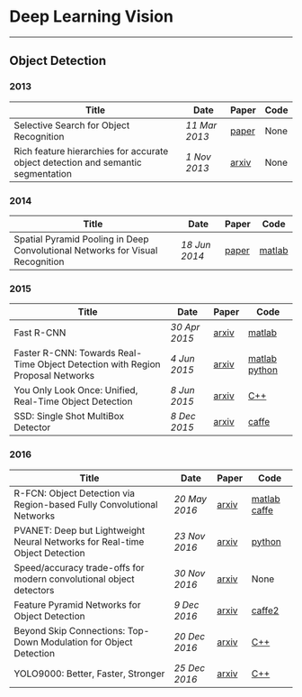 # Deep Learning Vision  
___
## Object Detection

### 2013

|Title|Date|Paper|Code|
|---|---|---|---|
| Selective Search for Object Recognition | _11 Mar 2013_ | [paper](http://www.huppelen.nl/publications/selectiveSearchDraft.pdf) | None |  
| Rich feature hierarchies for accurate object detection and semantic segmentation | _1 Nov 2013_ | [arxiv](https://arxiv.org/abs/1311.2524) |  None|  


### 2014

|Title|Date|Paper|Code|
|---|---|---|---|
| Spatial Pyramid Pooling in Deep Convolutional Networks for Visual Recognition | _18 Jun 2014_ | [paper](https://arxiv.org/pdf/1406.4729.pdf) | [matlab](https://github.com/ShaoqingRen/SPP_net) |  




### 2015

|Title|Date|Paper|Code|
|---|---|---|---|
| Fast R-CNN | _30 Apr 2015_ | [arxiv](https://arxiv.org/pdf/1504.08083.pdf) |[matlab](https://github.com/rbgirshick/fast-rcnn) |  
| Faster R-CNN: Towards Real-Time Object Detection with Region Proposal Networks | _4 Jun 2015_ | [arxiv](https://arxiv.org/pdf/1506.01497.pdf) |  [matlab](https://github.com/ShaoqingRen/faster_rcnn) [python](https://github.com/rbgirshick/py-faster-rcnn) |  
| You Only Look Once: Unified, Real-Time Object Detection | _8 Jun 2015_ | [arxiv](https://arxiv.org/pdf/1506.02640.pdf) |  [C++](https://pjreddie.com/darknet/yolo/)  |  
| SSD: Single Shot MultiBox Detector | _8 Dec 2015_ | [arxiv](https://arxiv.org/pdf/1512.02325.pdf)|  [caffe](https://github.com/weiliu89/caffe/tree/ssd) |  

### 2016

|Title|Date|Paper|Code|
|---|---|---|---|
| R-FCN: Object Detection via Region-based Fully Convolutional Networks | _20 May 2016_ | [arxiv](https://arxiv.org/pdf/1605.06409.pdf) |[matlab](https://github.com/daijifeng001/R-FCN) [caffe](https://github.com/daijifeng001/caffe-rfcn) |  
| PVANET: Deep but Lightweight Neural Networks for Real-time Object Detection | _23 Nov 2016_ | [arxiv](https://arxiv.org/pdf/1506.01497.pdf) |   [python](https://github.com/sanghoon/pva-faster-rcnn) |  
| Speed/accuracy trade-offs for modern convolutional object detectors | _30 Nov 2016_ | [arxiv](https://arxiv.org/pdf/1611.10012.pdf)|  None |  
| Feature Pyramid Networks for Object Detection | _9 Dec 2016_ | [arxiv](https://arxiv.org/pdf/1612.03144.pdf)|  [caffe2](https://github.com/facebookresearch/Detectron) |  
| Beyond Skip Connections: Top-Down Modulation for Object Detection| _20 Dec 2016_ | [arxiv](https://arxiv.org/pdf/1612.06851.pdf) |  [C++](http://pjreddie.com/yolo9000/)  |  
| YOLO9000: Better, Faster, Stronger | _25 Dec 2016_ | [arxiv](https://arxiv.org/pdf/1612.08242.pdf) |  [C++](http://pjreddie.com/yolo9000/)  |  
